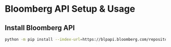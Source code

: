 # Bloomberg API Setup & Usage

## Install Bloomberg API
```bash
python -m pip install --index-url=https://blpapi.bloomberg.com/repository/releases/python/simple blpapi


